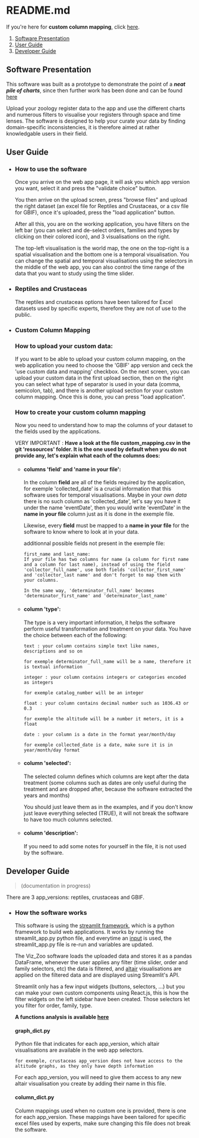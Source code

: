 # README.md

If you're here for **custom column mapping**, click [here](#custom-column-mapping).

1. [Software Presentation](#software-presentation)
2. [User Guide](#user-guide)
3. [Developer Guide](#developer-guide)

## Software Presentation

This software was built as a prototype to demonstrate the point of a ***neat pile of charts***, since then further work has been done and can be found [here](https://github.com/aslamedeiros/Vis_Zoo---Fase-1)

Upload your zoology register data to the app and use the different charts and numerous filters to visualise your registers through space and time lenses.
The software is designed to help your curate your data by finding domain-specific inconsistencies, it is therefore aimed at rather knowledgable users in their field.

## User Guide

- ### How to use the software

  Once you arrive on the web app page, it will ask you which app version you want, select it and press the "validate choice" button.
  
  You then arrive on the upload screen, press "browse files" and upload the right dataset (an excel file for Reptiles and Crustaceas, or a csv file for GBIF), once it's uploaded, press the "load application" button.
  
  After all this, you are on the working application, you have filters on the left bar (you can select and de-select orders, families and types by clicking on their colored icon), and 3 visualisations on the right.
  
  The top-left visualisation is the world map, the one on the top-right is a spatial visualisation and the bottom one is a temporal visualisation.
  You can change the spatial and temporal visualisations using the selectors in the middle of the web app, you can also control the time range of the data that you want to study using the time slider.

- ### Reptiles and Crustaceas

  The reptiles and crustaceas options have been tailored for Excel datasets used by specific experts, therefore they are not of use to the public.

- ### Custom Column Mapping

  ### How to upload your custom data:
  If you want to be able to upload your custom column mapping, on the web application you need to choose the 'GBIF' app version and ceck the 'use custom data and mapping' checkbox.
  On the next screen, you can upload your custom data in the first upload section, then on the right you can select what type of separator is used in your data (comma, semicolon, tab), and there is another upload section for your custom column mapping.
  Once this is done, you can press "load application".
  
  ### How to create your custom column mapping
  
  Now you need to understand how to map the columns of your dataset to the fields used by the applications.
  
  VERY IMPORTANT :
  **Have a look at the file custom_mapping.csv in the git 'ressources' folder. It is the one used by default when you do not provide any, let's explain what each of the columns does:**

  - #### columns **'field'** and **'name in your file'**:
  
    In the column **field** are all of the fields required by the application, for exemple 'collected_date' is a crucial information that this software uses for temporal visualisations.
    Maybe in your *own data* there is no such column as 'collected_date', let's say you have it under the name 'eventDate', then you would write 'eventDate' in the **name in your file** column just as it is done in the exemple file.
  
    Likewise, every **field** must be mapped to a **name in your file** for the software to know where to look at in your data.
  
    additionnal possible fields not present in the exemple file:
    ```
    first_name and last_name:
    If your file has two columns for name (a column for first name and a column for last name), instead of using the field 'collector_full_name', use both fields 'collector_first_name' and 'collector_last name' and don't forget to map them with your columns.

    In the same way, 'determinator_full_name' becomes 'determinator_first_name' and 'determinator_last_name'
    ```

  - #### column **'type'**:
    The type is a very important information, it helps the software perform useful transformation and treatment on your data.
    You have the choice between each of the following:
    
    `text : your column contains simple text like names, descriptions and so on`
    
        for exemple determinator_full_name will be a name, therefore it is textual information
    `integer : your column contains integers or categories encoded as integers`
    
        for exemple catalog_number will be an integer
    `float : your column contains decimal number such as 1036.43 or 0.3`
    
        for exemple the altitude will be a number it meters, it is a float
    `date : your column is a date in the format year/month/day`
    
        for exemple collected_date is a date, make sure it is in year/month/day format

  - #### column **'selected'**:
    The selected column defines which columns are kept after the data treatment (some columns such as dates are only useful during the treatment and are dropped after, because the software extracted the years and months)

    You should just leave them as in the examples, and if you don't know just leave everything selected (TRUE), it will not break the software to have too much columns selected.

  - #### column **'description'**:
    If you need to add some notes for yourself in the file, it is not used by the software.

## Developer Guide
  > (documentation in progress)
  
  There are 3 app_versions: reptiles, crustaceas and GBIF.
  
- ### How the software works
  
  This software is using the [streamlit framework](https://docs.streamlit.io/), which is a python framework to build web applications.
  It works by running the streamlit_app.py python file, and everytime an [input](https://docs.streamlit.io/library/api-reference/widgets) is used, the streamlit_app.py file is re-run and variables are updated.
  
  The Viz_Zoo software loads the uploaded data and stores it as a pandas DataFrame, whenever the user applies any filter (time slider, order and family selectors, etc) the data is filtered, and [altair](https://altair-viz.github.io/) visualisations are applied on the filtered data and are displayed using Streamlit's API.
  
  Streamlit only has a few input widgets (buttons, selectors, ...) but you can make your own custom components using React.js, this is how the filter widgets on the left sidebar have been created. Those selectors let you filter for order, family, type.
  
  **A functions analysis is available [here](documentation/functions_analysis.drawio.svg)**

  #### graph_dict.py
  Python file that indicates for each app_version, which altair visualisations are available in the web app selectors.
  
      for exemple, crustaceas app_version does not have access to the altitude graphs, as they only have depth information
  For each app_version, you will need to give them access to any new altair visualisation you create by adding their name in this file.
  

  #### column_dict.py
  Column mappings used when no custom one is provided, there is one for each app_version.
  These mappings have been tailored for specific excel files used by experts, make sure changing this file does not break the software.
